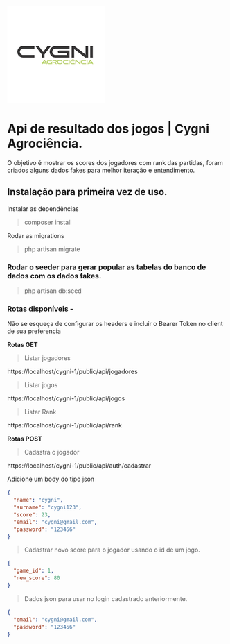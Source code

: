 ![Screenshot: Running tests on  vscode](docs/img/cygni.png)

# Api de resultado dos jogos | Cygni Agrociência.

O objetivo é mostrar os scores dos jogadores com rank das partidas, foram criados alguns dados fakes para melhor iteração e entendimento.

## Instalação para primeira vez de uso.

Instalar as dependências

> composer install

Rodar as migrations

> php artisan migrate

### Rodar o seeder para gerar popular as tabelas do banco de dados com os dados fakes.

> php artisan db:seed

### Rotas disponíveis -

Não se esqueça de configurar os headers e incluir o Bearer Token no client de sua preferencia

**Rotas GET**

> Listar jogadores

https://localhost/cygni-1/public/api/jogadores

> Listar jogos

https://localhost/cygni-1/public/api/jogos

> Listar Rank

https://localhost/cygni-1/public/api/rank

**Rotas POST**

> Cadastra o jogador

https://localhost/cygni-1/public/api/auth/cadastrar

Adicione um body do tipo json

```json
{
  "name": "cygni",
  "surname": "cygni123",
  "score": 23,
  "email": "cygni@gmail.com",
  "password": "123456"
}
```

> Cadastrar novo score para o jogador usando o id de um jogo.

```json
{
  "game_id": 1,
  "new_score": 80
}
```

> Dados json para usar no login cadastrado anteriormente.

```json
{
  "email": "cygni@gmail.com",
  "password": "123456"
}
```
